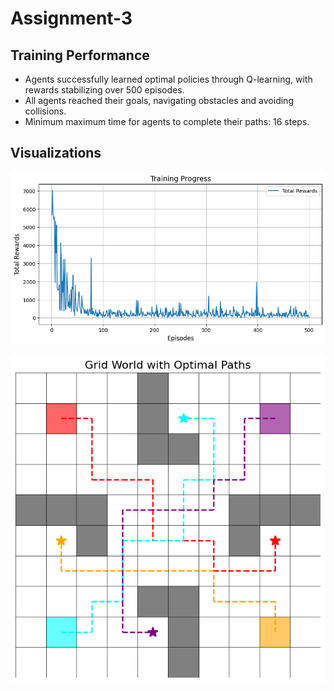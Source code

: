 # Assignment-3


## Training Performance
- Agents successfully learned optimal policies through Q-learning, with rewards stabilizing over 500 episodes.
- All agents reached their goals, navigating obstacles and avoiding collisions.
- Minimum maximum time for agents to complete their paths: 16 steps.

## Visualizations

![image1](https://github.com/MOONLABIISERB/marl-ecs-course/blob/gavit_20114/Assignment-3/graph.png)

![image2](https://github.com/MOONLABIISERB/marl-ecs-course/blob/gavit_20114/Assignment-3/map.png)

